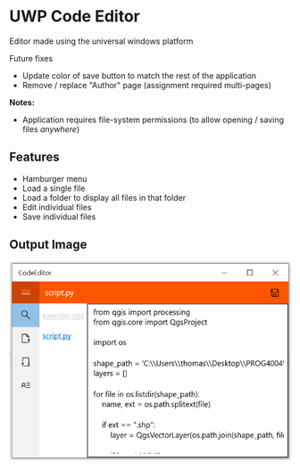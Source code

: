 # UWP Code Editor

Editor made using the universal windows platform

Future fixes
 - Update color of save button to match the rest of the application
 - Remove / replace "Author" page (assignment required multi-pages)

**Notes:**
 - Application requires file-system permissions (to allow opening / saving files *anywhere*)

## Features

 - Hamburger menu
 - Load a single file
 - Load a folder to display all files in that folder
 - Edit individual files
 - Save individual files

## Output Image

![gui.png](gui.png "Application UI")